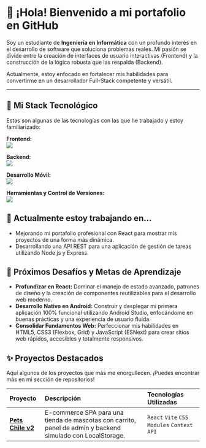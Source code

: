 # 👋 ¡Hola! Bienvenido a mi portafolio en GitHub

Soy un estudiante de **Ingeniería en Informática** con un profundo interés en el desarrollo de software que soluciona problemas reales. Mi pasión se divide entre la creación de interfaces de usuario interactivas (Frontend) y la construcción de la lógica robusta que las respalda (Backend).

Actualmente, estoy enfocado en fortalecer mis habilidades para convertirme en un desarrollador Full-Stack competente y versátil.

---

## 🚀 Mi Stack Tecnológico

Estas son algunas de las tecnologías con las que he trabajado y estoy familiarizado:

<p align="left">
  <strong>Frontend:</strong><br>
  <a href="https://skillicons.dev">
    <img src="https://skillicons.dev/icons?i=html,css,javascript,react,bootstrap" />
  </a>
</p>
<p align="left">
  <strong>Backend:</strong><br>
  <a href="https://skillicons.dev">
    <img src="https://skillicons.dev/icons?i=nodejs,express,python,mysql,mongodb" />
  </a>
</p>
<p align="left">
  <strong>Desarrollo Móvil:</strong><br>
  <a href="https://skillicons.dev">
    <img src="https://skillicons.dev/icons?i=androidstudio" />
  </a>
</p>
<p align="left">
  <strong>Herramientas y Control de Versiones:</strong><br>
  <a href="https://skillicons.dev">
    <img src="https://skillicons.dev/icons?i=git,github,vscode" />
  </a>
</p>

## 🌱 Actualmente estoy trabajando en...

* Mejorando mi portafolio profesional con React para mostrar mis proyectos de una forma más dinámica.
* Desarrollando una API REST para una aplicación de gestión de tareas utilizando Node.js y Express.

## 🎯 Próximos Desafíos y Metas de Aprendizaje

* **Profundizar en React:** Dominar el manejo de estado avanzado, patrones de diseño y la creación de componentes reutilizables para el desarrollo web moderno.
* **Desarrollo Nativo en Android:** Construir y desplegar mi primera aplicación 100% funcional utilizando Android Studio, enfocándome en buenas prácticas y una experiencia de usuario fluida.
* **Consolidar Fundamentos Web:** Perfeccionar mis habilidades en HTML5, CSS3 (Flexbox, Grid) y JavaScript (ESNext) para crear sitios web rápidos, accesibles y totalmente responsivos.

## ✨ Proyectos Destacados

Aquí algunos de los proyectos que más me enorgullecen. ¡Puedes encontrar más en mi sección de repositorios!

| Proyecto | Descripción | Tecnologías Utilizadas |
| :--- | :--- | :--- |
| **[Pets Chile v2]((https://github.com/DavNat13/PetsChile-v2-React))** | E-commerce SPA para una tienda de mascotas con carrito, panel de admin y backend simulado con LocalStorage. | `React` `Vite` `CSS Modules` `Context API` |

